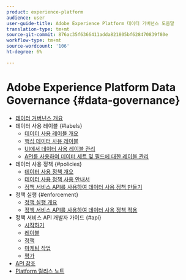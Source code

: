 ```yaml
---
product: experience-platform
audience: user
user-guide-title: Adobe Experience Platform 데이터 거버넌스 도움말
translation-type: tm+mt
source-git-commit: 876ac35f6366411adda821805bf628470839f80e
workflow-type: tm+mt
source-wordcount: '106'
ht-degree: 6%

---
```



# Adobe Experience Platform Data Governance {#data-governance}

* [데이터 거버넌스 개요](home.md)
* 데이터 사용 레이블 {#labels}
   * [데이터 사용 레이블 개요](labels/overview.md)
   * [핵심 데이터 사용 레이블](labels/reference.md)
   * [UI에서 데이터 사용 레이블 관리](labels/user-guide.md)
   * [API를 사용하여 데이터 세트 및 필드에 대한 레이블 관리](labels/dataset-api.md)
* 데이터 사용 정책 {#policies}
   * [데이터 사용 정책 개요](policies/overview.md)
   * [데이터 사용 정책 사용 안내서](policies/user-guide.md)
   * [정책 서비스 API를 사용하여 데이터 사용 정책 만들기](policies/create.md)
* 정책 실행 {#enforcement}
   * [정책 실행 개요](enforcement/overview.md)
   * [정책 서비스 API를 사용하여 데이터 사용 정책 적용](enforcement/api-enforcement.md)
* 정책 서비스 API 개발자 가이드 {#api}
   * [시작하기](api/getting-started.md)
   * [레이블](api/labels.md)
   * [정책](api/policies.md)
   * [마케팅 작업](api/marketing-actions.md)
   * [평가](api/evaluation.md)
* [API 참조](https://www.adobe.io/apis/experienceplatform/home/api-reference.html#!acpdr/swagger-specs/dule-policy-service.yaml)
* [Platform 릴리스 노트](https://www.adobe.com/go/platform-release-notes-en)